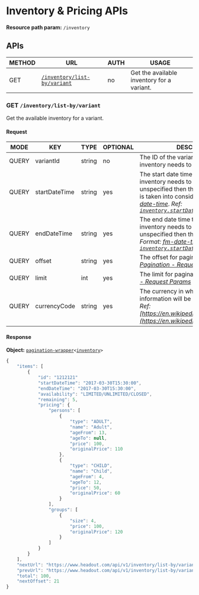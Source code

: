 # Inventory & Pricing APIs

**Resource path param:** `/inventory`

## APIs

METHOD | URL | AUTH | USAGE
--- | --- | --- | ---
GET | [`/inventory/list-by/variant`](#GET-/inventory/list-by/variant) | no | Get the available inventory for a variant.

### <a name="GET-/inventory/list-by/variant"></a>GET `/inventory/list-by/variant`

Get the available inventory for a variant.

#### Request

MODE | KEY | TYPE | OPTIONAL | DESCRIPTION
--- | --- | --- | --- | ---
QUERY | variantId | string | no | The ID of the variant for which the inventory needs to be fetched.
QUERY | startDateTime | string | yes | The start date time from which the inventory needs to be fetched. If unspecified then the current timestamp is taken into consideration. *Format: [fm-date-time](/conventions/formats.md#fm-date-time)*. *Ref: [`inventory.startDateTime`](#inventory.startDateTime)*
QUERY | endDateTime | string | yes | The end date time till which the inventory needs to be fetched. If unspecified then this is taken as infinity. *Format: [fm-date-time](/conventions/formats.md#fm-date-time)*. *Ref: [`inventory.startDateTime`](#inventory.startDateTime)*
QUERY | offset | string | yes | The offset for pagination. *Ref: [Pagination - Request Params](/conventions/basics.md#Pagination--Request-Params)*
QUERY | limit | int | yes | The limit for pagination. *Ref: [Pagination - Request Params](/conventions/basics.md#Pagination--Request-Params)*
QUERY | currencyCode | string | yes | The currency in which pricing information will be returned. Eg: `USD`, `AED`. *Ref: [https://en.wikipedia.org/wiki/ISO_4217](https://en.wikipedia.org/wiki/ISO_4217)*

#### Response

**Object:** [`pagination-wrapper`](/object-models/common-models.md#pagination-wrapper)`<`[`inventory`](/object-models/inventory-pricing-models.md#inventory)`>`

```javascript
{
	"items": [
		{
			"id": "1212121"
			"startDateTime": "2017-03-30T15:30:00",
			"endDateTime": "2017-03-30T15:30:00",
			"availability": "LIMITED/UNLIMITED/CLOSED",
			"remaining": 5,
			"pricing": {
				"persons": [
					{
						"type": "ADULT",
						"name": "Adult",
						"ageFrom": 13,
						"ageTo": null,
						"price": 100,
						"originalPrice": 110
					},
					{
						"type": "CHILD",
						"name": "Child",
						"ageFrom": 4,
						"ageTo": 12,
						"price": 50,
						"originalPrice": 60
					}
				],
				"groups": [
					{
						"size": 4,
						"price": 100,
						"originalPrice": 120
					}
				]
			}
		}
	],
	"nextUrl": "https://www.headout.com/api/v1/inventory/list-by/variant?variantId=1234,offset=21,limit=20",
	"prevUrl": "https://www.headout.com/api/v1/inventory/list-by/variant?variantId=1234,offset=0,limit=20",
	"total": 100,
	"nextOffset": 21
}
```
